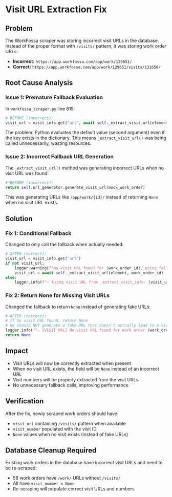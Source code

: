 # Visit URL Extraction Fix

## Problem
The WorkFossa scraper was storing incorrect visit URLs in the database. Instead of the proper format with `/visits/` pattern, it was storing work order URLs:

- **Incorrect:** `https://app.workfossa.com/app/work/129651/`
- **Correct:** `https://app.workfossa.com/app/work/129651/visits/131650/`

## Root Cause Analysis

### Issue 1: Premature Fallback Evaluation
In `workfossa_scraper.py` line 815:
```python
# BEFORE (incorrect):
visit_url = visit_info.get("url", await self._extract_visit_url(element, work_order_id))
```

The problem: Python evaluates the default value (second argument) even if the key exists in the dictionary. This means `_extract_visit_url()` was being called unnecessarily, wasting resources.

### Issue 2: Incorrect Fallback URL Generation
The `_extract_visit_url()` method was generating incorrect URLs when no visit URL was found:
```python
# BEFORE (incorrect):
return self.url_generator.generate_visit_url(mock_work_order)
```

This was generating URLs like `/app/work/{id}/` instead of returning `None` when no visit URL exists.

## Solution

### Fix 1: Conditional Fallback
Changed to only call the fallback when actually needed:
```python
# AFTER (correct):
visit_url = visit_info.get("url")
if not visit_url:
    logger.warning(f"No visit URL found for {work_order_id}, using fallback")
    visit_url = await self._extract_visit_url(element, work_order_id)
else:
    logger.info(f"✅ Using visit URL from _extract_visit_info: {visit_url}")
```

### Fix 2: Return None for Missing Visit URLs
Changed the fallback to return `None` instead of generating fake URLs:
```python
# AFTER (correct):
# If no visit URL found, return None
# We should NOT generate a fake URL that doesn't actually lead to a visit
logger.info(f"⚠️ [VISIT_URL] No visit URL found for work order {work_order_id}")
return None
```

## Impact
- Visit URLs will now be correctly extracted when present
- When no visit URL exists, the field will be `None` instead of an incorrect URL
- Visit numbers will be properly extracted from the visit URLs
- No unnecessary fallback calls, improving performance

## Verification
After the fix, newly scraped work orders should have:
- `visit_url` containing `/visits/` pattern when available
- `visit_number` populated with the visit ID
- `None` values when no visit exists (instead of fake URLs)

## Database Cleanup Required
Existing work orders in the database have incorrect visit URLs and need to be re-scraped:
- 58 work orders have `/work/` URLs without `/visits/`
- All have `visit_number = None`
- Re-scraping will populate correct visit URLs and numbers